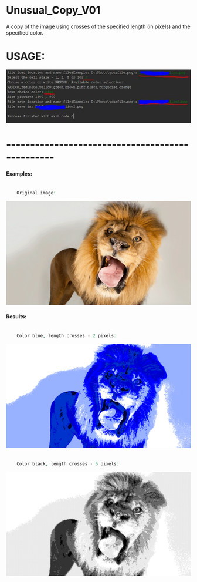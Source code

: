 # Unusual_Copy_V01

A copy of the image using crosses of the specified length (in pixels) and the specified color.

# USAGE:

![Usage image 1](./image_s/Capture3.JPG)

# ------------------------------------------------

#### Examples:

```php

    Original image:  
```
![Usage image 2](./image_s/lion.png)

#### Results:
```php

    Color blue, length crosses - 2 pixels:  
```
![Usage image 3](./image_s/lion2.png)

```php

    Color black, length crosses - 5 pixels:  
```
![Usage image 4](./image_s/lion3.png)
